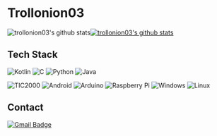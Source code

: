 Trollonion03
==============

![trollonion03's github stats](https://github-readme-stats.vercel.app/api?username=Trollonion03&show_icons=true&hide_border=true)[![trollonion03's github stats](https://github-readme-stats.vercel.app/api/top-langs/?username=Trollonion03&show_icons=true&hide_border=true&title_color=004386&icon_color=004386&layout=compact)](https://github.com/trollonion03)

Tech Stack
---------
![Kotlin](https://img.shields.io/badge/Kotlin-0095d5?style=flat-square&logo=Kotlin&logoColor=white)
![C](https://img.shields.io/badge/C-A8B9CC?style=flat-square&logo=C&logoColor=white)
![Python](https://img.shields.io/badge/Python-3776AB?style=flat-square&logo=Python&logoColor=white)
![Java](https://img.shields.io/badge/Java-007396?style=flat-square&logo=Java&logoColor=white)

![TIC2000](https://img.shields.io/badge/Android-3DDC84?style=flat-square&logo=sdsad&logoColor=white)
![Android](https://img.shields.io/badge/Android-3DDC84?style=flat-square&logo=Android&logoColor=white)
![Arduino](https://img.shields.io/badge/Arduino-00979D?style=flat-square&logo=Arduino&logoColor=white)
![Raspberry Pi](https://img.shields.io/badge/RaspberryPi-C51A4A?style=flat-square&logo=Raspberry-Pi&logoColor=white)
![Windows](https://img.shields.io/badge/Windows-0078D6?style=flat-square&logo=Windows&logoColor=white)
![Linux](https://img.shields.io/badge/Linux-FCC624?style=flat-square&logo=Linux&logoColor=white)

Contact
-------

[![Gmail Badge](https://img.shields.io/badge/Gmail-EA4335?style=flat-square&logo=Gmail&logoColor=white&link=mailto:trollonion03@gmail.com)](mailto:trollonion03@gmai.com)
